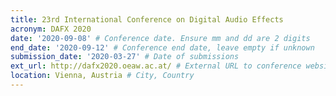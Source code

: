 ```yaml
---
title: 23rd International Conference on Digital Audio Effects
acronym: DAFX 2020
date: '2020-09-08' # Conference date. Ensure mm and dd are 2 digits
end_date: '2020-09-12' # Conference end date, leave empty if unknown
submission_date: '2020-03-27' # Date of submissions
ext_url: http://dafx2020.oeaw.ac.at/ # External URL to conference website
location: Vienna, Austria # City, Country
---
```

